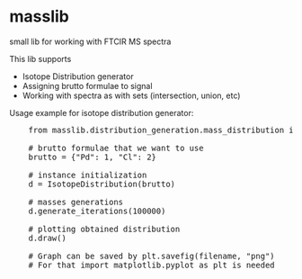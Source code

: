 # masslib

small lib for working with FTCIR MS spectra

This lib supports
<ul>
    <li> Isotope Distribution generator </li>
    <li> Assigning brutto formulae to signal </li>
    <li> Working with spectra as with sets (intersection, union, etc) </li>
</ul>

Usage example for isotope distribution generator:
<pre>
    from masslib.distribution_generation.mass_distribution import IsotopeDistribution
    
    # brutto formulae that we want to use
    brutto = {"Pd": 1, "Cl": 2}
    
    # instance initialization
    d = IsotopeDistribution(brutto)
    
    # masses generations
    d.generate_iterations(100000)
    
    # plotting obtained distribution
    d.draw()
    
    # Graph can be saved by plt.savefig(filename, "png")
    # For that import matplotlib.pyplot as plt is needed
</pre>